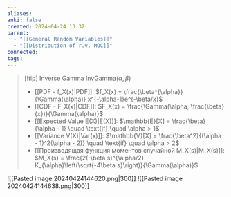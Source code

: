 ```yaml
---
aliases: 
anki: false
created: 2024-04-24 13:32
parent:
  - "[[General Random Variables]]"
  - "[[Distribution of r.v. MOC]]"
connected: 
tags: 
---
```


> [!tip] Inverse Gamma      $\text{InvGamma}(\alpha, \beta)$
> - [[PDF - f_X(x)|PDF]]: $f_X(x) = \frac{\beta^{\alpha}}{\Gamma(\alpha)} x^{-\alpha-1}e^{-\beta/x}$
> - [[CDF - F_X(x)|CDF]]: $F_X(x) = \frac{\Gamma(\alpha, \frac{\beta}{x})}{\Gamma(\alpha)}$
> - [[Expected Value E(X)|E(X)]]: $\mathbb{E}[X] = \frac{\beta}{\alpha - 1} \quad \text{if} \quad \alpha > 1$
> - [[Variance V(X)|Var(x)]]: $\mathbb{V}[X] = \frac{\beta^2}{(\alpha - 1)^2(\alpha - 2)} \quad \text{if} \quad \alpha > 2$
> - [[Производящая функция моментов случайной M_X(s)|M_X(s)]]: $M_X(s) = \frac{2(-\beta s)^{\alpha/2} K_{\alpha}\left(\sqrt{-4\beta s}\right)}{\Gamma(\alpha)}$  

![[Pasted image 20240424144620.png|300]]
![[Pasted image 20240424144638.png|300]]